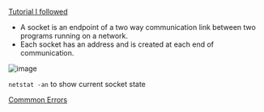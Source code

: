 [Tutorial I followed](https://youtu.be/3QiPPX-KeSc )

- A socket is an endpoint of a two way communication link between two programs running on a network.
- Each socket has an address and is created at each end of communication.

![image](https://media.geeksforgeeks.org/wp-content/uploads/20200509144309/1406-4.png)

`netstat -an` to show current socket state

[Commmon Errors](https://realpython.com/python-sockets/#errors)


